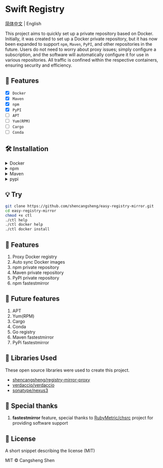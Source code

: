 # Swift Registry

[简体中文](https://github.com/shencangsheng/easy-registry-mirror) | English

This project aims to quickly set up a private repository based on Docker. Initially, it was created to set up a Docker private repository, but it has now been expanded to support `npm`, `Maven`, `PyPI`, and other repositories in the future. Users do not need to worry about proxy issues; simply configure a subscription, and the software will automatically configure it for use in various repositories. All traffic is confined within the respective containers, ensuring security and efficiency.

## 🌟 Features

- [x] `Docker`
- [x] `Maven`
- [x] `npm`
- [x] `PyPI`
- [ ] `APT`
- [ ] `Yum(RPM)`
- [ ] `Cargo`
- [ ] `Conda`

## 🛠️ Installation

<details>
<summary>Docker</summary>

```bash
$ ./ctl docker install
```

</details>

<details>
<summary>npm</summary>

```bash
$ ./ctl npm install
```

</details>

<details>
<summary>Maven</summary>

```bash
$ ./ctl maven install
```

</details>

<details>
<summary>pypi</summary>

```bash
$ ./ctl pypi install
```

</details>

## 💡 Try

```bash
git clone https://github.com/shencangsheng/easy-registry-mirror.git
cd easy-registry-mirror
chmod +x ctl
./ctl help
./ctl docker help
./ctl docker install
```

## 📖 Features

1. Proxy Docker registry
2. Auto sync Docker images
3. npm private repository
4. Maven private repository
5. PyPI private repository
6. npm fastestmirror

## 🔮 Future features

1. APT
2. Yum(RPM)
3. Cargo
4. Conda
5. Go registry
6. Maven fastestmirror
7. PyPi fastestmirror

## 🤝 Libraries Used

These open source libraries were used to create this project.

- [shencangsheng/registry-mirror-proxy](https://github.com/shencangsheng/registry-mirror-proxy)
- [verdaccio/verdaccio](https://github.com/verdaccio/verdaccio)
- [sonatype/nexus3](https://github.com/sonatype/docker-nexus3)

## 🤝 Special thanks

1. **fastestmirror** feature, special thanks to [RubyMetric/chsrc](https://github.com/RubyMetric/chsrc) project for providing software support

## 📝 License

A short snippet describing the license (MIT)

MIT © Cangsheng Shen
